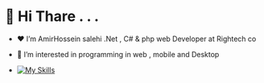 # 👋 Hi Thare . . . 
- ♥ I’m AmirHossein salehi .Net , C# & php web Developer at Rightech co
- 👀 I’m interested in programming in web , mobile and Desktop



- [![My Skills](https://skills.thijs.gg/icons?i=dotnet,cs,php,git,js,jquery,html,css,bootstrap,visualstudio,vscode,java,kotlin,mysql)](https://skills.thijs.gg)
